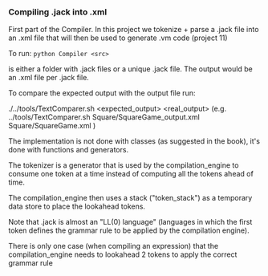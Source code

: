### Compiling .jack into .xml

First part of the Compiler.
In this project we tokenize + parse a .jack file into an .xml
file that will then be used to generate .vm code (project 11)

To run:
`python Compiler <src>`

<src> is either a folder with .jack files or a unique .jack file. The output
would be an .xml file per .jack file.

To compare the expected output with the output file run:

./../tools/TextComparer.sh <expected_output>  <real_output>
(e.g. ../tools/TextComparer.sh Square/SquareGame_output.xml  Square/SquareGame.xml )

The implementation is not done with classes (as suggested in the book), it's
done with functions and generators.

The tokenizer is a generator that is used by the compilation_engine to consume
one token at a time instead of computing all the tokens ahead of time.

The compilation_engine then uses a stack ("token_stack") as a temporary data
store to place the lookahead tokens.

Note that .jack is almost an "LL(0) language" (languages in which the first
token defines the grammar rule to be applied by the compilation engine).

There is only one case (when compiling an expression) that the
compilation_engine needs to lookahead 2 tokens to apply the correct grammar
rule
